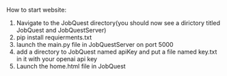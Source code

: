 How to start website:
1. Navigate to the JobQuest directory(you should now see a dirictory titled JobQuest and JobQuestServer)
2. pip install requierments.txt
3. launch the main.py file in JobQuestServer on port 5000
4. add a directory to JobQuest named apiKey and put a file named key.txt in it with your openai api key
5. Launch the home.html file in JobQuest
